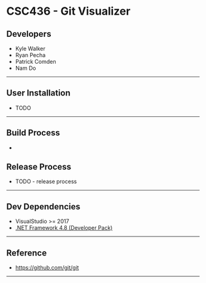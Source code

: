 # CSC436 - Git Visualizer

## Developers
* Kyle Walker
* Ryan Pecha
* Patrick Comden
* Nam Do

---

## User Installation

* TODO

---

## Build Process

* 

## Release Process

* TODO - release process

---

## Dev Dependencies

* VisualStudio >= 2017
* [.NET Framework 4.8 (Developer Pack)](https://dotnet.microsoft.com/en-us/download/visual-studio-sdks?cid=getdotnetsdk)

---

## Reference

* https://github.com/git/git

---
